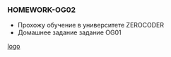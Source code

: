 ### HOMEWORK-OG02
 
- Прохожу обучение в университете ZEROCODER
- Домашнее задание задание OG01



[logo](https://fs.getcourse.ru/fileservice/file/download/a/256825/sc/48/h/5c325222e7f6e299b803a30c77317ad5.svg)